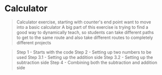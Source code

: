 # Calculator

>Calculator exercise, starting with counter's end point want to move into a basic calculator
>A big part of this exercise is trying to find a good way to dynamically teach,
>so students can take different paths to get to the same route and also take different 
>routes to completely different projects


>Step 1 - Starts with the code
>Step 2 - Setting up two numbers to be used
>Step 3.1 - Setting up the addition side
>Step 3.2 - Setting up the subtraction side
>Step 4 - Combining both the subtraction and addition side